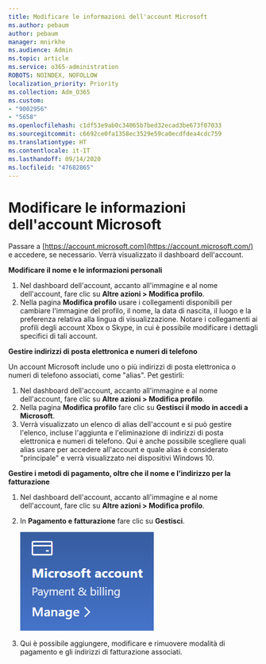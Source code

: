 ```yaml
---
title: Modificare le informazioni dell'account Microsoft
ms.author: pebaum
author: pebaum
manager: mnirkhe
ms.audience: Admin
ms.topic: article
ms.service: o365-administration
ROBOTS: NOINDEX, NOFOLLOW
localization_priority: Priority
ms.collection: Adm_O365
ms.custom:
- "9002956"
- "5658"
ms.openlocfilehash: c1df53e9ab0c34065b7bed32ecad3be673f07033
ms.sourcegitcommit: c6692ce0fa1358ec3529e59ca0ecdfdea4cdc759
ms.translationtype: HT
ms.contentlocale: it-IT
ms.lasthandoff: 09/14/2020
ms.locfileid: "47682865"
---
```

# <a name="change-my-microsoft-account-information"></a>Modificare le informazioni dell'account Microsoft

Passare a [https://account.microsoft.com](https://account.microsoft.com/) e accedere, se necessario. Verrà visualizzato il dashboard dell'account.  

**Modificare il nome e le informazioni personali**

1. Nel dashboard dell'account, accanto all'immagine e al nome dell'account, fare clic su **Altre azioni > Modifica profilo**.
2. Nella pagina **Modifica profilo** usare i collegamenti disponibili per cambiare l'immagine del profilo, il nome, la data di nascita, il luogo e la preferenza relativa alla lingua di visualizzazione. Notare i collegamenti ai profili degli account Xbox o Skype, in cui è possibile modificare i dettagli specifici di tali account.

**Gestire indirizzi di posta elettronica e numeri di telefono**

Un account Microsoft include uno o più indirizzi di posta elettronica o numeri di telefono associati, come "alias". Pet gestirli:

1. Nel dashboard dell'account, accanto all'immagine e al nome dell'account, fare clic su **Altre azioni > Modifica profilo**.
2. Nella pagina **Modifica profilo** fare clic su **Gestisci il modo in accedi a Microsoft**. 
3. Verrà visualizzato un elenco di alias dell'account e si può gestire l'elenco, incluse l'aggiunta e l'eliminazione di indirizzi di posta elettronica e numeri di telefono. Qui è anche possibile scegliere quali alias usare per accedere all'account e quale alias è considerato "principale" e verrà visualizzato nei dispositivi Windows 10.

**Gestire i metodi di pagamento, oltre che il nome e l'indirizzo per la fatturazione** 

1. Nel dashboard dell'account, accanto all'immagine e al nome dell'account, fare clic su **Altre azioni > Modifica profilo**.
2. In **Pagamento e fatturazione** fare clic su **Gestisci**.

    ![Gestire pagamento e fatturazione](media/manage-account.png)

3. Qui è possibile aggiungere, modificare e rimuovere modalità di pagamento e gli indirizzi di fatturazione associati. 
